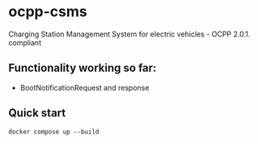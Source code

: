 # ocpp-csms

Charging Station Management System for electric vehicles - OCPP 2.0.1. compliant

## Functionality working so far:

- BootNotificationRequest and response

## Quick start
    docker compose up --build
